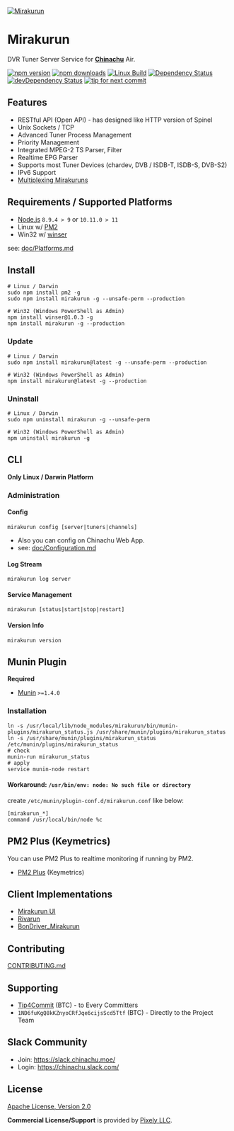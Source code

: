 [![Mirakurun](https://yabumi.cc/159e63f5c692b3b0dae47765.svg)](https://github.com/Chinachu/Mirakurun)

# Mirakurun

DVR Tuner Server Service for **[Chinachu](https://chinachu.moe/)** Air.

[![npm version][npm-img]][npm-url]
[![npm downloads][downloads-image]][downloads-url]
[![Linux Build][travis-img]][travis-url]
[![Dependency Status][dep-img]][dep-url]
[![devDependency Status][devdep-img]][devdep-url]
[![tip for next commit](https://tip4commit.com/projects/43158.svg)](https://tip4commit.com/github/Chinachu/Mirakurun)

## Features

* RESTful API (Open API) - has designed like HTTP version of Spinel
* Unix Sockets / TCP
* Advanced Tuner Process Management
* Priority Management
* Integrated MPEG-2 TS Parser, Filter
* Realtime EPG Parser
* Supports most Tuner Devices (chardev, DVB / ISDB-T, ISDB-S, DVB-S2)
* IPv6 Support
* [Multiplexing Mirakuruns](doc/Mirakuruns.md)

## Requirements / Supported Platforms

* [Node.js](http://nodejs.org/) `8.9.4 > 9` or `10.11.0 > 11`
* Linux w/ [PM2](http://pm2.keymetrics.io/)
* Win32 w/ [winser](https://github.com/jfromaniello/winser)

see: [doc/Platforms.md](doc/Platforms.md)

## Install

```
# Linux / Darwin
sudo npm install pm2 -g
sudo npm install mirakurun -g --unsafe-perm --production

# Win32 (Windows PowerShell as Admin)
npm install winser@1.0.3 -g
npm install mirakurun -g --production
```

### Update

```
# Linux / Darwin
sudo npm install mirakurun@latest -g --unsafe-perm --production

# Win32 (Windows PowerShell as Admin)
npm install mirakurun@latest -g --production
```

### Uninstall

```
# Linux / Darwin
sudo npm uninstall mirakurun -g --unsafe-perm

# Win32 (Windows PowerShell as Admin)
npm uninstall mirakurun -g
```

## CLI

**Only Linux / Darwin Platform**

### Administration

#### Config

```
mirakurun config [server|tuners|channels]
```

* Also you can config on Chinachu Web App.
* see: [doc/Configuration.md](doc/Configuration.md)

#### Log Stream

```
mirakurun log server
```

#### Service Management

```
mirakurun [status|start|stop|restart]
```

#### Version Info

```
mirakurun version
```

## Munin Plugin

**Required**
* [Munin](http://munin-monitoring.org/) `>=1.4.0`

### Installation

```
ln -s /usr/local/lib/node_modules/mirakurun/bin/munin-plugins/mirakurun_status.js /usr/share/munin/plugins/mirakurun_status
ln -s /usr/share/munin/plugins/mirakurun_status /etc/munin/plugins/mirakurun_status
# check
munin-run mirakurun_status
# apply
service munin-node restart
```

#### Workaround: `/usr/bin/env: node: No such file or directory`

create `/etc/munin/plugin-conf.d/mirakurun.conf` like below:

```
[mirakurun_*]
command /usr/local/bin/node %c
```

## PM2 Plus (Keymetrics)

You can use PM2 Plus to realtime monitoring if running by PM2.

* [PM2 Plus](https://pm2.io/plus/) (Keymetrics)

## Client Implementations

* [Mirakurun UI](https://github.com/Chinachu/Mirakurun-UI)
* [Rivarun](https://github.com/Chinachu/Rivarun)
* [BonDriver_Mirakurun](https://github.com/h-mineta/BonDriver_Mirakurun)

## Contributing

[CONTRIBUTING.md](.github/CONTRIBUTING.md)

## Supporting

* [Tip4Commit](https://tip4commit.com/github/Chinachu/Mirakurun) (BTC) - to Every Committers
* `1ND6fuKgQ8kKZnyoCRfJqe6cijsScd5Ttf` (BTC) - Directly to the Project Team

## Slack Community

* Join: https://slack.chinachu.moe/
* Login: https://chinachu.slack.com/

## License

[Apache License, Version 2.0](LICENSE)

**Commercial License/Support** is provided by [Pixely LLC](https://pixely.jp/).

[npm-img]: https://img.shields.io/npm/v/mirakurun.svg
[npm-url]: https://npmjs.org/package/mirakurun
[downloads-image]: https://img.shields.io/npm/dm/mirakurun.svg?style=flat
[downloads-url]: https://npmjs.org/package/mirakurun
[travis-img]: https://img.shields.io/travis/Chinachu/Mirakurun.svg
[travis-url]: https://travis-ci.org/Chinachu/Mirakurun
[dep-img]: https://david-dm.org/Chinachu/Mirakurun.svg
[dep-url]: https://david-dm.org/Chinachu/Mirakurun
[devdep-img]: https://david-dm.org/Chinachu/Mirakurun/dev-status.svg
[devdep-url]: https://david-dm.org/Chinachu/Mirakurun#info=devDependencies
